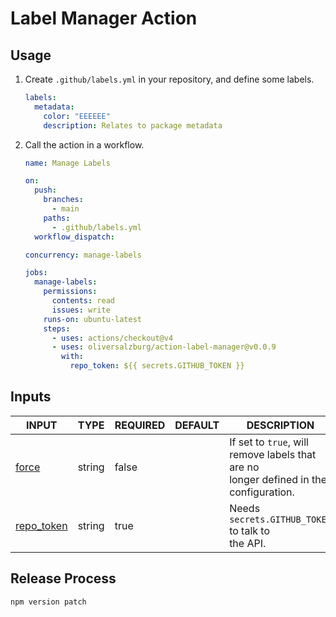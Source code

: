 # Label Manager Action

## Usage

1. Create `.github/labels.yml` in your repository, and define some labels.

   ```yml
   labels:
     metadata:
       color: "EEEEEE"
       description: Relates to package metadata
   ```

1. Call the action in a workflow.

   ```yml
   name: Manage Labels

   on:
     push:
       branches:
         - main
       paths:
         - .github/labels.yml
     workflow_dispatch:

   concurrency: manage-labels

   jobs:
     manage-labels:
       permissions:
         contents: read
         issues: write
       runs-on: ubuntu-latest
       steps:
         - uses: actions/checkout@v4
         - uses: oliversalzburg/action-label-manager@v0.0.9
           with:
             repo_token: ${{ secrets.GITHUB_TOKEN }}
   ```

## Inputs

<!-- AUTO-DOC-INPUT:START - Do not remove or modify this section -->

| INPUT                                                          | TYPE   | REQUIRED | DEFAULT | DESCRIPTION                                                                                   |
| -------------------------------------------------------------- | ------ | -------- | ------- | --------------------------------------------------------------------------------------------- |
| <a name="input_force"></a>[force](#input_force)                | string | false    |         | If set to `true`, will <br>remove labels that are no <br>longer defined in the configuration. |
| <a name="input_repo_token"></a>[repo_token](#input_repo_token) | string | true     |         | Needs `secrets.GITHUB_TOKEN` to talk to <br>the API.                                          |

<!-- AUTO-DOC-INPUT:END -->

## Release Process

```shell
npm version patch
```
